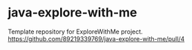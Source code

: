 # java-explore-with-me
Template repository for ExploreWithMe project.
https://github.com/89219339769/java-explore-with-me/pull/4
